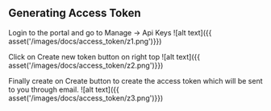 ## Generating Access Token

Login to the portal and go to Manage -> Api Keys
![alt text]({{ asset('/images/docs/access_token/z1.png')}})

Click on Create new token button on right top
![alt text]({{ asset('/images/docs/access_token/z2.png')}})

Finally create on Create button to create the access token which will be sent to you through email.
![alt text]({{ asset('/images/docs/access_token/z3.png')}})
